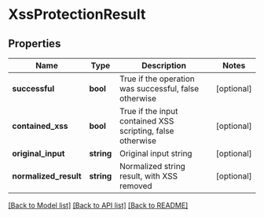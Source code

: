 # XssProtectionResult

## Properties
Name | Type | Description | Notes
------------ | ------------- | ------------- | -------------
**successful** | **bool** | True if the operation was successful, false otherwise | [optional] 
**contained_xss** | **bool** | True if the input contained XSS scripting, false otherwise | [optional] 
**original_input** | **string** | Original input string | [optional] 
**normalized_result** | **string** | Normalized string result, with XSS removed | [optional] 

[[Back to Model list]](../README.md#documentation-for-models) [[Back to API list]](../README.md#documentation-for-api-endpoints) [[Back to README]](../README.md)


